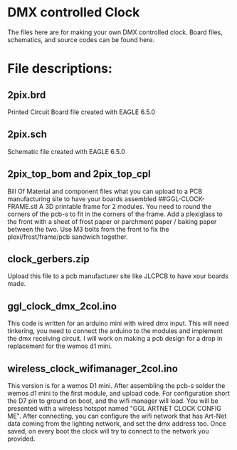 # DMX controlled Clock
The files here are for making your own DMX controlled clock. Board files, schematics, and source codes can be found here.
# File descriptions:
## 2pix.brd
Printed Circuit Board file created with EAGLE 6.5.0
## 2pix.sch
Schematic file created with EAGLE 6.5.0
## 2pix_top_bom and 2pix_top_cpl 
Bill Of Material and component files what you can upload to a PCB manufacturing site to have your boards assembled
##GGL-CLOCK-FRAME.stl
A 3D printable frame for 2 modules. You need to round the corners of the pcb-s to fit in the corners of the frame. Add a plexiglass to the front with a sheet of frost paper or parchment paper / baking paper between the two. Use M3 bolts from the front to fix the plexi/frost/frame/pcb sandwich together.
## clock_gerbers.zip
Upload this file to a pcb manufacturer site like JLCPCB to have xour boards made.
## ggl_clock_dmx_2col.ino
This code is written for an arduino mini with wired dmx input. 
This will need tinkering, you need to connect the arduino to the modules and implement the dmx receiving circuit.
I will work on making a pcb design for a drop in replacement for the wemos d1 mini.
## wireless_clock_wifimanager_2col.ino
This version is for a wemos D1 mini. After assembling the pcb-s solder the wemos d1 mini to the first module, and upload code. For configuration short the D7 pin to ground on boot, and the wifi manager will load. You will be presented with a wireless hotspot named "GGL ARTNET CLOCK CONFIG ME". After connecting, you can configure the wifi network that has Art-Net data coming from the lighting network, and set the dmx address too. Once saved, on every boot the clock will try to connect to the network you provided.
